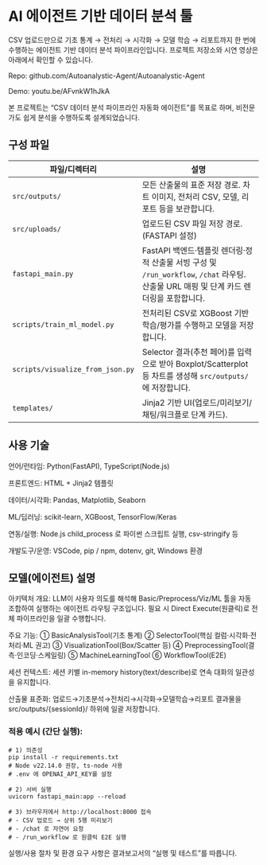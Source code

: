 # AI 에이전트 기반 데이터 분석 툴

CSV 업로드만으로 기초 통계 → 전처리 → 시각화 → 모델 학습 → 리포트까지 한 번에 수행하는 에이전트 기반 데이터 분석 파이프라인입니다. 프로젝트 저장소와 시연 영상은 아래에서 확인할 수 있습니다.

Repo: github.com/Autoanalystic-Agent/Autoanalystic-Agent

Demo: youtu.be/AFvnkW1hJkA

본 프로젝트는 “CSV 데이터 분석 파이프라인 자동화 에이전트”를 목표로 하며, 비전문가도 쉽게 분석을 수행하도록 설계되었습니다.

## 구성 파일
| 파일/디렉터리                          | 설명                                                                                                 |
| -------------------------------- | -------------------------------------------------------------------------------------------------- |
| `src/outputs/`                   | 모든 산출물의 표준 저장 경로. 차트 이미지, 전처리 CSV, 모델, 리포트 등을 보관합니다.                                               |
| `src/uploads/`                   | 업로드된 CSV 파일 저장 경로. (FASTAPI 설정)                                                                    |
| `fastapi_main.py`                | FastAPI 백엔드·템플릿 렌더링·정적 산출물 서빙 구성 및 `/run_workflow`, `/chat` 라우팅. 산출물 URL 매핑 및 단계 카드 렌더링을 포함합니다.    |
| `scripts/train_ml_model.py`      | 전처리된 CSV로 XGBoost 기반 학습/평가를 수행하고 모델을 저장합니다.                                                        |
| `scripts/visualize_from_json.py` | Selector 결과(추천 페어)를 입력으로 받아 Boxplot/Scatterplot 등 차트를 생성해 `src/outputs/`에 저장합니다.                   |
| `templates/`                     | Jinja2 기반 UI(업로드/미리보기/채팅/워크플로 단계 카드).                                                              |

## 사용 기술
언어/런타임: Python(FastAPI), TypeScript(Node.js)

프론트엔드: HTML + Jinja2 템플릿

데이터/시각화: Pandas, Matplotlib, Seaborn

ML/딥러닝: scikit-learn, XGBoost, TensorFlow/Keras

연동/실행: Node.js child_process 로 파이썬 스크립트 실행, csv-stringify 등

개발도구/운영: VSCode, pip / npm, dotenv, git, Windows 환경


## 모델(에이전트) 설명

아키텍처 개요: LLM이 사용자 의도를 해석해 Basic/Preprocess/Viz/ML 툴을 자동 조합하여 실행하는 에이전트 라우팅 구조입니다. 필요 시 Direct Execute(원클릭)로 전체 파이프라인을 일괄 수행합니다.

주요 기능:
① BasicAnalysisTool(기초 통계) ② SelectorTool(핵심 컬럼·시각화·전처리·ML 권고) ③ VisualizationTool(Box/Scatter 등) ④ PreprocessingTool(결측·인코딩·스케일링) ⑤ MachineLearningTool ⑥ WorkflowTool(E2E)

세션 컨텍스트: 세션 키별 in-memory history(text/describe)로 연속 대화의 일관성을 유지합니다.

산출물 표준화: 업로드→기초분석→전처리→시각화→모델학습→리포트 결과물을 src/outputs/{sessionId}/ 하위에 일괄 저장합니다.

### 적용 예시 (간단 실행):
```
# 1) 의존성
pip install -r requirements.txt
# Node v22.14.0 권장, ts-node 사용
# .env 에 OPENAI_API_KEY를 설정

# 2) 서버 실행
uvicorn fastapi_main:app --reload

# 3) 브라우저에서 http://localhost:8000 접속
# - CSV 업로드 → 상위 5행 미리보기
# - /chat 로 자연어 요청
# - /run_workflow 로 원클릭 E2E 실행
```
실행/사용 절차 및 환경 요구 사항은 결과보고서의 “실행 및 테스트”를 따릅니다.

